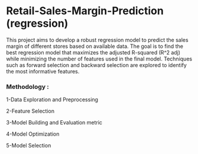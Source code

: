 # Retail-Sales-Margin-Prediction (regression)
This project aims to develop a robust regression model to predict the sales margin of different stores based on available data. The goal is to find the best regression model that maximizes the adjusted R-squared (R^2 adj) while minimizing the number of features used in the final model. Techniques such as forward selection and backward selection are explored to identify the most informative features.
### Methodology :

1-Data Exploration and Preprocessing

2-Feature Selection

3-Model Building and Evaluation metric

4-Model Optimization

5-Model Selection

